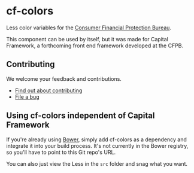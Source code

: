 # cf-colors

Less color variables for the [Consumer Financial Protection Bureau](http://cfpb.github.io/).

This component can be used by itself, but it was made for Capital Framework,
a forthcoming front end framework developed at the CFPB.


## Contributing

We welcome your feedback and contributions.

- [Find out about contributing](https://github.com/cfpb/cf-colors/blob/master/CONTRIBUTING.md)
- [File a bug](https://github.com/cfpb/cf-colors/issues/new?body=%23%23%20URL%0D%0D%0D%23%23%20Actual%20Behavior%0D%0D%0D%23%23%20Expected%20Behavior%0D%0D%0D%23%23%20Steps%20to%20Reproduce%0D%0D%0D%23%23%20Screenshot&labels=bug)


## Using cf-colors independent of Capital Framework

If you're already using [Bower](http://bower.io/), simply add cf-colors as a dependency
and integrate it into your build process.
It's not currently in the Bower registry, so you'll have to point to this Git repo's URL.

You can also just view the Less in the `src` folder and snag what you want.
